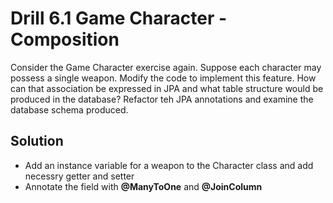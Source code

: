 # Drill 6.1 Game Character - Composition

Consider the Game Character exercise again. Suppose each character may possess a single weapon. Modify the code to implement this feature. How can that association be expressed in JPA and what table structure would be produced in the database? Refactor teh JPA annotations and examine the database schema produced.

## Solution
- Add an instance variable for a weapon to the Character class and add necessry getter and setter
- Annotate the field with **@ManyToOne** and **@JoinColumn**